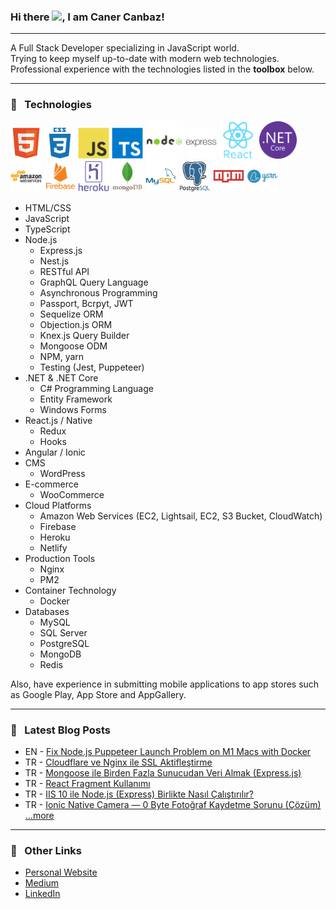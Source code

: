 ### Hi there <img src="https://raw.githubusercontent.com/MartinHeinz/MartinHeinz/master/wave.gif" width="30">, I am Caner Canbaz!

---

A Full Stack Developer specializing in JavaScript world.  
Trying to keep myself up-to-date with modern web technologies.  
Professional experience with the technologies listed in the **toolbox** below.

---

### :toolbox: &nbsp;&nbsp;Technologies

<img src="https://github.com/devicons/devicon/blob/master/icons/html5/html5-original.svg" alt="HTML" width="50" height="50"/> <img src="https://github.com/devicons/devicon/blob/master/icons/css3/css3-plain-wordmark.svg" alt="CSS" width="50" height="50"/>
<img src="https://github.com/devicons/devicon/blob/master/icons/javascript/javascript-original.svg" alt="JavaScript" width="50" height="50"/>
<img src="https://github.com/devicons/devicon/blob/master/icons/typescript/typescript-original.svg" alt="TypeScript" width="50" height="50"/>
<img src="https://github.com/devicons/devicon/blob/master/icons/nodejs/nodejs-original-wordmark.svg" alt="NodeJS" width="60" height="60"/>
<img src="https://github.com/devicons/devicon/blob/master/icons/express/express-original-wordmark.svg" alt="ExpressJS" width="50" height="50"/>
<img src="https://github.com/devicons/devicon/blob/master/icons/react/react-original-wordmark.svg" alt="ReactJS" width="60" height="60"/>
<img src="https://raw.githubusercontent.com/devicons/devicon/master/icons/dotnetcore/dotnetcore-original.svg" alt=".NETCore" width="60" height="60"/>
<img src="https://github.com/devicons/devicon/blob/master/icons/amazonwebservices/amazonwebservices-original-wordmark.svg" alt="AWS" width="50" height="50"/>
<img src="https://raw.githubusercontent.com/devicons/devicon/master/icons/firebase/firebase-plain-wordmark.svg" alt="Firebase" width="50" height="50"/>
<img src="https://raw.githubusercontent.com/devicons/devicon/master/icons/heroku/heroku-original-wordmark.svg" alt="Heroku" width="50" height="50"/>
<img src="https://github.com/devicons/devicon/blob/master/icons/mongodb/mongodb-original-wordmark.svg" alt="MongoDB" width="50" height="50"/>
<img src="https://raw.githubusercontent.com/devicons/devicon/master/icons/mysql/mysql-original-wordmark.svg" alt="MySQL" width="50" height="50"/>
<img src="https://raw.githubusercontent.com/devicons/devicon/master/icons/postgresql/postgresql-original-wordmark.svg" alt="MySQL" width="50" height="50"/>
<img src="https://github.com/devicons/devicon/blob/master/icons/npm/npm-original-wordmark.svg" alt="npm" width="50" height="50"/> <img src="https://github.com/devicons/devicon/blob/master/icons/yarn/yarn-original-wordmark.svg" alt="yarn" width="50" height="50"/> 

- HTML/CSS
- JavaScript
- TypeScript
- Node.js
  - Express.js
  - Nest.js
  - RESTful API
  - GraphQL Query Language
  - Asynchronous Programming
  - Passport, Bcrpyt, JWT
  - Sequelize ORM
  - Objection.js ORM
  - Knex.js Query Builder
  - Mongoose ODM
  - NPM, yarn
  - Testing (Jest, Puppeteer)
- .NET & .NET Core
  - C# Programming Language
  - Entity Framework
  - Windows Forms
- React.js / Native
  - Redux
  - Hooks
- Angular / Ionic
- CMS
  - WordPress
- E-commerce
  - WooCommerce 
- Cloud Platforms
  - Amazon Web Services (EC2, Lightsail, EC2, S3 Bucket, CloudWatch)
  - Firebase
  - Heroku
  - Netlify 
- Production Tools
  - Nginx
  - PM2 
- Container Technology
  - Docker 
- Databases
  - MySQL
  - SQL Server
  - PostgreSQL
  - MongoDB
  - Redis  

Also, have experience in submitting mobile applications to app stores such as Google Play, App Store and AppGallery.

---

### :open_book: &nbsp;&nbsp;Latest Blog Posts

- EN - [Fix Node.js Puppeteer Launch Problem on M1 Macs with Docker](https://canercanbaz.dev/fix-node-js-puppeteer-docker-image-build-problem-on-m1-macs/)
- TR - [Cloudflare ve Nginx ile SSL Aktifleştirme](https://canercanbaz.medium.com/cloudflare-ve-nginx-ile-ssl-aktifle%C5%9Ftirme-2207ab7f717b)
- TR - [Mongoose ile Birden Fazla Sunucudan Veri Almak (Express.js)](https://canercanbaz.medium.com/mongoose-ile-birden-fazla-sunucudan-veri-almak-express-js-bacb96219838)
- TR - [React Fragment Kullanımı](https://canercanbaz.medium.com/react-fragment-kullan%C4%B1m%C4%B1-c96792eddb58)
- TR - [IIS 10 ile Node.js (Express) Birlikte Nasıl Çalıştırılır?](https://canercanbaz.medium.com/iis-10-ile-node-js-express-birlikte-nas%C4%B1l-%C3%A7al%C4%B1%C5%9Ft%C4%B1r%C4%B1l%C4%B1r-e58d67969ee6)
- TR - [Ionic Native Camera — 0 Byte Fotoğraf Kaydetme Sorunu (Çözüm)](https://canercanbaz.medium.com/ionic-native-camera-0-byte-foto%C4%9Fraf-kaydetme-sorunu-%C3%A7%C3%B6z%C3%BCm-7b01be11abf)  
[...more](https://canercanbaz.medium.com/)

---

### :link: &nbsp;&nbsp;Other Links

- [Personal Website](https://canercanbaz.dev)
- [Medium](https://canercanbaz.medium.com)
- [LinkedIn](https://www.linkedin.com/in/cnrcnbz/)
